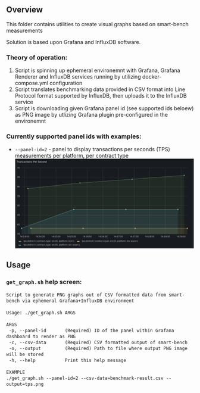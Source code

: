 ## Overview

This folder contains utilities to create visual graphs based on smart-bench measurements

Solution is based upon Grafana and InfluxDB software. 

### Theory of operation:
1. Script is spinning up ephemeral environemnt with Grafana, Grafana Renderer and InfluxDB services running by utilizing docker-compose.yml configuration
2. Script translates benchmarking data provided in CSV format into Line Protocol format supported by InfluxDB, then uploads it to the InfluxDB service
3. Script is downloading given Grafana panel id (see supported ids beloew) as PNG image by utlizing Grafana plugin pre-configured in the environemnt

### Currently supported panel ids with examples:
- `--panel-id=2` - panel to display transactions per seconds (TPS) measurements per platform, per contract type
![Example graphs](./panel_id_2_example.png)

## Usage
### `get_graph.sh` help screen:
```
Script to generate PNG graphs out of CSV formatted data from smart-bench via ephemeral Grafana+InfluxDB environment

Usage: ./get_graph.sh ARGS

ARGS
 -p, --panel-id       (Required) ID of the panel within Grafana dashboard to render as PNG
 -c, --csv-data       (Required) CSV formatted output of smart-bench
 -o, --output         (Required) Path to file where output PNG image will be stored
 -h, --help           Print this help message

EXAMPLE
./get_graph.sh --panel-id=2 --csv-data=benchmark-result.csv --output=tps.png
```

